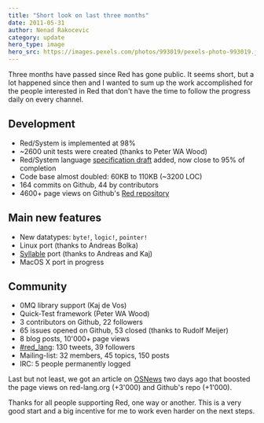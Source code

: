```yaml
---
title: "Short look on last three months"
date: 2011-05-31 
author: Nenad Rakocevic 
category: update
hero_type: image
hero_src: https://images.pexels.com/photos/993019/pexels-photo-993019.jpeg?auto=compress&cs=tinysrgb&h=650&w=940
---
```


Three months have passed since Red has gone public. It seems short, but a lot happened since then and I wanted to sum up the work accomplished for the people interested in Red that don't have the time to follow the progress daily on every channel.

## Development

- Red/System is implemented at 98%
- ~2600 unit tests were created (thanks to Peter WA Wood)
- Red/System language [specification draft](http://static.red-lang.org/red-system-specs.html) added, now close to 95% of completion
- Code base almost doubled: 60KB to 110KB (~3200 LOC)
- 164 commits on Github, 44 by contributors
- 4600+ page views on Github's [Red repository](https://github.com/red/Red)


## Main new features

- New datatypes: `byte!`, `logic!`, `pointer!`
- Linux port (thanks to Andreas Bolka)
- [Syllable](http://development.syllable.org/news/2011-05-28-00-37-First-Red-program-on-SyllableDesktop.html) port (thanks to Andreas and Kaj)
- MacOS X port in progress


## Community

- 0MQ library support (Kaj de Vos)
- Quick-Test framework (Peter WA Wood)
- 3 contributors on Github, 22 followers
- 65 issues opened on Github, 53 closed (thanks to Rudolf Meijer)
- 8 blog posts, 10'000+ page views
- [#red_lang](http://twitter.com/#red_lang): 130 tweets, 39 followers
- Mailing-list: 32 members, 45 topics, 150 posts
- IRC: 5 people permanently logged


Last but not least, we got an article on [OSNews](http://www.osnews.com/story/24798/New_Red_Programming_Language_Gets_Syllable_Backend) two days ago that boosted the page views on red-lang.org (+3'000) and Github's repo (+1'000).

Thanks for all people supporting Red, one way or another. This is a very good start and a big incentive for me to work even harder on the next steps.